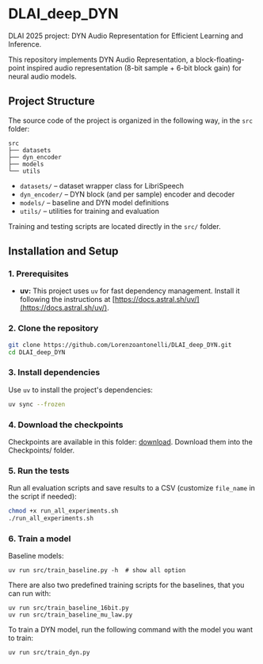 # DLAI_deep_DYN

DLAI 2025 project: DYN Audio Representation for Efficient Learning and Inference.

This repository implements DYN Audio Representation, a block-floating-point inspired audio representation (8-bit sample + 6-bit block gain) for neural audio models.

## Project Structure

The source code of the project is organized in the following way, in the `src` folder:

```
src
├── datasets
├── dyn_encoder
├── models
└── utils
```

- `datasets/` – dataset wrapper class for LibriSpeech
- `dyn_encoder/` – DYN block (and per sample) encoder and decoder
- `models/` – baseline and DYN model definitions
- `utils/` – utilities for training and evaluation

Training and testing scripts are located directly in the `src/` folder.

## Installation and Setup

### 1. Prerequisites

- **uv:** This project uses `uv` for fast dependency management. Install it following the instructions at [https://docs.astral.sh/uv/](https://docs.astral.sh/uv/).

### 2. Clone the repository

```bash
git clone https://github.com/Lorenzoantonelli/DLAI_deep_DYN.git
cd DLAI_deep_DYN
```

### 3. Install dependencies

Use `uv` to install the project's dependencies:

```bash
uv sync --frozen
```

### 4. Download the checkpoints

Checkpoints are available in this folder: [download](https://drive.google.com/drive/folders/18LOJ82B2k1FF8OExjHydlnBbL_xDedh4?usp=sharing). Download them into the Checkpoints/ folder.

### 5. Run the tests

Run all evaluation scripts and save results to a CSV (customize `file_name` in the script if needed):

```bash
chmod +x run_all_experiments.sh
./run_all_experiments.sh
```

### 6. Train a model

Baseline models:

```
uv run src/train_baseline.py -h  # show all option
```

There are also two predefined training scripts for the baselines, that you can run with:

```
uv run src/train_baseline_16bit.py
uv run src/train_baseline_mu_law.py
```

To train a DYN model, run the following command with the model you want to train:

```
uv run src/train_dyn.py
```
